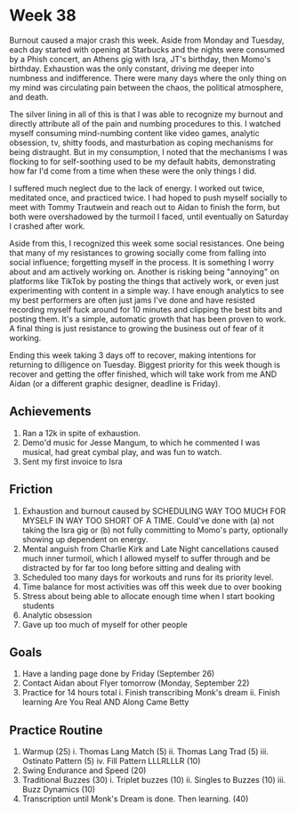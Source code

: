 # Week 38

Burnout caused a major crash this week. Aside from Monday and
Tuesday, each day started with opening at Starbucks and the nights
were consumed by a Phish concert, an Athens gig with Isra, JT's
birthday, then Momo's birthday. Exhaustion was the only constant,
driving me deeper into numbness and indifference. There were many
days where the only thing on my mind was circulating pain between the
chaos, the political atmosphere, and death. 

The silver lining in all of this is that I was able to recognize my
burnout and directly attribute all of the pain and numbing procedures
to this. I watched myself consuming mind-numbing content like video
games, analytic obsession, tv, shitty foods, and masturbation as
coping mechanisms for being distraught. But in my consumption, I
noted that the mechanisms I was flocking to for self-soothing used to
be my default habits, demonstrating how far I'd come from a time when
these were the only things I did.

I suffered much neglect due to the lack of energy. I worked out
twice, meditated once, and practiced twice. I had hoped to push
myself socially to meet with Tommy Trautwein and reach out to Aidan
to finish the form, but both were overshadowed by the turmoil I
faced, until eventually on Saturday I crashed after work. 

Aside from this, I recognized this week some social resistances. One
being that many of my resistances to growing socially come from
falling into social influence; forgetting myself in the process. It
is something I worry about and am actively working on. Another is
risking being "annoying" on platforms like TikTok by posting the
things that actively work, or even just experimenting with content in
a simple way. I have enough analytics to see my best performers are
often just jams I've done and have resisted recording myself fuck
around for 10 minutes and clipping the best bits and posting them. It's a simple, automatic growth that has been proven to work. A final thing is just resistance to growing the business out of fear of it working.

Ending this week taking 3 days off to recover, making intentions for returning to dilligence on Tuesday. Biggest priority for this week though is recover and getting the offer finished, which will take work from me AND Aidan (or a different graphic designer, deadline is Friday).


## Achievements

1. Ran a 12k in spite of exhaustion.
2. Demo'd music for Jesse Mangum, to which he commented I was musical, had great cymbal play, and was fun to watch.
3. Sent my first invoice to Isra

## Friction

1. Exhaustion and burnout caused by SCHEDULING WAY TOO MUCH FOR MYSELF IN WAY TOO SHORT OF A TIME. Could've done with (a) not taking the Isra gig or (b) not fully committing to Momo's party, optionally showing up dependent on energy.
2. Mental anguish from Charlie Kirk and Late Night cancellations caused much inner turmoil, which I allowed myself to suffer through and be distracted by for far too long before sitting and dealing with
3. Scheduled too many days for workouts and runs for its priority level. 
4. Time balance for most activities was off this week due to over booking
5. Stress about being able to allocate enough time when I start booking students
6. Analytic obsession
7. Gave up too much of myself for other people


## Goals

1. Have a landing page done by Friday (September 26)
2. Contact Aidan about Flyer tomorrow (Monday, September 22)
3. Practice for 14 hours total
	i. Finish transcribing Monk's dream
	ii. Finish learning Are You Real AND Along Came Betty

## Practice Routine

1. Warmup (25)
	i. Thomas Lang Match (5)
	ii. Thomas Lang Trad (5)
	iii. Ostinato Pattern (5)
	iv. Fill Pattern LLLRLLLR (10)
2. Swing Endurance and Speed (20)
3. Traditional Buzzes (30)
	i. Triplet buzzes (10)
	ii. Singles to Buzzes (10)
	iii. Buzz Dynamics (10)
4. Transcription until Monk's Dream is done. Then learning. (40)
